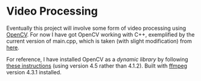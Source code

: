 # Video Processing
Eventually this project will involve some form of video processing using [OpenCV](https://opencv.org/). For now I have got OpenCV working with C++, exemplified by the current version of main.cpp, which is taken (with slight modification) from [here](https://github.com/divy-works/opencv_cpp_windows_setup).

For reference, I have installed OpenCV as a *dynamic library* by following [these instructions](https://medium.com/@divyendu.narayan/opencv-c-setup-for-microsoft-visual-studio-2019-and-visual-studio-code-in-windows-64-bit-911b1c733b3e) (using version 4.5 rather than 4.1.2). Built with [ffmpeg](https://ffmpeg.org/) version 4.3.1 installed.